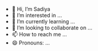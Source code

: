 - 👋 Hi, I’m Sadiya
- 👀 I’m interested in ...
- 🌱 I’m currently learning ...
- 💞️ I’m looking to collaborate on ...
- 📫 How to reach me ...
- 😄 Pronouns: ...

<!---
technical-issues/technical-issues is a ✨ special ✨ repository because its `README.md` (this file) appears on your GitHub profile.
You can click the Preview link to take a look at your changes.
--->
